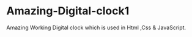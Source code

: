 # Amazing-Digital-clock1
Amazing Working Digital clock which is used in Html ,Css &amp; JavaScript.
